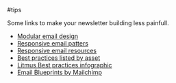 #tips

Some links to make your newsletter building less painfull.

* [Modular email design](http://www.smashingmagazine.com/2014/08/04/improve-your-email-workflow-with-modular-design/)
* [Responsive email patters](http://responsiveemailpatterns.com/)
* [Responsive email resources](http://responsiveemailresources.com/)
* [Best practices listed by asset](http://www.pardot.com/faqs/emails/email-template-best-practices)
* [Litmus Best practices infographic](https://litmus.com/blog/html-email-coding-101-infographic/email-coding-101)
* [Email Blueprints by Mailchimp](https://github.com/mailchimp/Email-Blueprints)